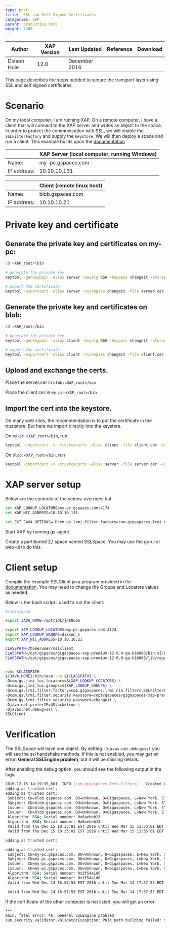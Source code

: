 ```yaml
---
type: post
title:  SSL and Self Signed Certificates
categories: SBP
parent: production.html
weight: 2300
---
```




|Author|XAP Version|Last Updated | Reference | Download |
|------|-----------|-------------|-----------|----------|
| Dixson Huie| 12.0| December 2016|    |    |



This page describes the steps needed to secure the transport layer using SSL and self signed certificates.


# Scenario

On my local computer, I am running XAP. On a remote computer, I have a client that will connect to the XAP server and writes an object to the space. In order to protect the communication with SSL, we will enable the `SSLFilterFactory` and supply the `keystore`. We will then deploy a space and run a client. This example builds upon the [documentation](https://docs.gigaspaces.com/latest/security/securing-the-transport-layer-using-ssl.html)
 
|    | XAP Server (local computer, running Windows)|
|------|------|
|Name: |my-pc.gspaces.com|
|IP address: |10.10.10.131|

|    | Client (remote linux host)|
|---|------|
|Name: |blob.gspaces.com|
|IP address: |10.10.10.21|

# Private key and certificate

## Generate the private key and certificates on my-pc:

```bash
cd <XAP_root>\bin

# generate the private key
keytool -genkeypair -alias server -keyalg RSA -keypass changeit -storepass changeit -keystore keystore.jks 

# export the certificate
keytool -exportcert -alias server -storepass changeit -file server.cer -keystore keystore.jks 
```

## Generate the private key and certificates on blob:

```bash
cd <XAP_root>/bin

# generate the private key
keytool -genkeypair -alias client -keyalg RSA -keypass changeit -storepass changeit -keystore client_keystore.jks 

# export the certificate
keytool -exportcert -alias client -storepass changeit -file client.cer -keystore client_keystore.jks 
```

## Upload and exchange the certs.
Place the server.cer in ```blob:<XAP_root>/bin```


Place the client.cer in ```my-pc:<XAP_root>/bin```


## Import the cert into the keystore.
On many web sites, the recommendation is to put the certificate in the truststore. But here we import directly into the keystore.


On ```my-pc:<XAP_root>/bin```, run 

```bash
keytool -importcert -v -trustcacerts -alias client -file client.cer -keystore keystore.jks -keypass changeit -storepass changeit 
```

On ```blob:<XAP_root>/bin```, run

```bash
keytool -importcert -v -trustcacerts -alias server -file server.cer -keystore client_keystore.jks -keypass changeit -storepass changeit 
```

# XAP server setup
Below are the contents of the setenv-overrides.bat

```bash
set XAP_LOOKUP_LOCATORS=my-pc.gspaces.com:4174
set XAP_NIC_ADDRESS=10.10.10.131

set EXT_JAVA_OPTIONS=-Dcom.gs.lrmi.filter.factory=com.gigaspaces.lrmi.nio.filters.SSLFilterFactory -Dcom.gs.lrmi.filter.security.keystore=C:/Users/Dixson/work/xap/gigaspaces-xap-premium-12.0.0-ga-b16000/bin/keystore.jks -Dcom.gs.lrmi.filter.security.password=changeit -Djava.net.preferIPv4Stack=true -Djavax.net.debug=ssl
```

Start XAP by running gs-agent

Create a partitioned 2,1 space named SSLSpace. You may use the gs-ui or web-ui to do this. 

# Client setup

Compile the example SSLClient.java program provided in the [documentation](https://docs.gigaspaces.com/latest/security/securing-the-transport-layer-using-ssl.html). You may need to change the Groups and Locators values as needed.

Below is the bash script I used to run the client:

```bash
#!/bin/bash

export JAVA_HOME=/opt/jdk/jdk8u66

export XAP_LOOKUP_LOCATORS=my-pc.gspaces.com:4174
export XAP_LOOKUP_GROUPS=dixson_1
export XAP_NIC_ADDRESS=10.10.10.21

CLASSPATH=/home/user/sslclient
CLASSPATH=/opt/gspaces/gigaspaces-xap-premium-12.0.0-ga-b16000/bin:${CLASSPATH}
CLASSPATH=/opt/gspaces/gigaspaces-xap-premium-12.0.0-ga-b16000/lib/required/*:${CLASSPATH}


echo $CLASSPATH
${JAVA_HOME}/bin/java -cp ${CLASSPATH} \
-Dcom.gs.jini_lus.locators=${XAP_LOOKUP_LOCATORS} \
-Dcom.gs.jini_lus.groups=${XAP_LOOKUP_GROUPS} \
-Dcom.gs.lrmi.filter.factory=com.gigaspaces.lrmi.nio.filters.SSLFilterFactory \
-Dcom.gs.lrmi.filter.security.keystore=/opt/gspaces/gigaspaces-xap-premium-12.0.0-ga-b16000/bin/client_keystore.jks \
-Dcom.gs.lrmi.filter.security.password=changeit \
-Djava.net.preferIPv4Stack=true \
-Djavax.net.debug=ssl \
SSLClient
```

# Verification

The SSLSpace will have one object. By setting `-Djavax.net.debug=ssl` you will see the ssl handshake methods. If this is not enabled, you may get an error: **General SSLEngine problem**, but it will be missing details.

After enabling the debug option, you should see the following output in the logs:

```bash
2016-12-15 14:19:35,661  INFO [com.gigaspaces.lrmi.filters] - Created LRMI filter factory: com.gigaspaces.lrmi.nio.filters.SSLFilterFactory
adding as trusted cert:
adding as trusted cert:
 Subject: CN=blob.gspaces.com, OU=Unknown, O=Gigaspaces, L=New York, ST=New York, C=US
 Subject: CN=blob.gspaces.com, OU=Unknown, O=Gigaspaces, L=New York, ST=New York, C=US
 Issuer:  CN=blob.gspaces.com, OU=Unknown, O=Gigaspaces, L=New York, ST=New York, C=US
 Issuer:  CN=blob.gspaces.com, OU=Unknown, O=Gigaspaces, L=New York, ST=New York, C=US
 Algorithm: RSA; Serial number: 0x6aebeb13
 Algorithm: RSA; Serial number: 0x6aebeb13
 Valid from Thu Dec 15 10:35:01 EST 2016 until Wed Mar 15 11:35:01 EDT 2017
 Valid from Thu Dec 15 10:35:01 EST 2016 until Wed Mar 15 11:35:01 EDT 2017

adding as trusted cert:

adding as trusted cert:
 Subject: CN=my-pc.gspaces.com, OU=Unknown, O=Gigaspaces, L=New York, ST=New York, C=US
 Subject: CN=my-pc.gspaces.com, OU=Unknown, O=Gigaspaces, L=New York, ST=New York, C=US
 Issuer:  CN=my-pc.gspaces.com, OU=Unknown, O=Gigaspaces, L=New York, ST=New York, C=US
 Issuer:  CN=my-pc.gspaces.com, OU=Unknown, O=Gigaspaces, L=New York, ST=New York, C=US
 Algorithm: RSA; Serial number: 0x2f54a1d6
 Algorithm: RSA; Serial number: 0x2f54a1d6
 Valid from Wed Dec 14 16:57:53 EST 2016 until Tue Mar 14 17:57:53 EDT 2017

 Valid from Wed Dec 14 16:57:53 EST 2016 until Tue Mar 14 17:57:53 EDT 2017
```

If the certificate of the other computer is not listed, you will get an error:

```bash
***
main, fatal error: 46: General SSLEngine problem
sun.security.validator.ValidatorException: PKIX path building failed: sun.security.provider.certpath.SunCertPathBuilderException: unable to find valid certification path to requested target
```


